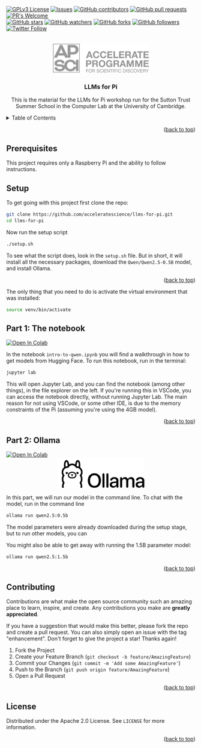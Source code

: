 <!-- Improved compatibility of back to top link: See: https://github.com/othneildrew/Best-README-Template/pull/73 -->
<a name="readme-top"></a>

<!-- PROJECT SHIELDS -->
<!-- [![Contributors][contributors-shield]][contributors-url]
[![Forks][forks-shield]][forks-url]
[![Stargazers][stars-shield]][stars-url]
[![Issues][issues-shield]][issues-url]
[![GPL License][license-shield]][license-url] -->
[![GPLv3 License](https://img.shields.io/badge/License-Apache%202.0-brightgreen.svg)](https://opensource.org/license/apache-2-0)
[![Issues](https://img.shields.io/github/issues-raw/acceleratescience/llms-for-pi.svg?maxAge=25000)](https://github.com/acceleratescience/llms-for-pi/issues)
[![GitHub contributors](https://img.shields.io/github/contributors/acceleratescience/llms-for-pi.svg?style=flat)](https://github.com/acceleratescience/llms-for-pi/graphs/contributors)
[![GitHub pull requests](https://img.shields.io/github/issues-pr/acceleratescience/llms-for-pi.svg?style=flat)](https://github.com/acceleratescience/llms-for-pi/pulls)
[![PR's Welcome](https://img.shields.io/badge/PRs-welcome-brightgreen.svg?style=flat)](http://makeapullrequest.com)
<br>
[![GitHub stars](https://img.shields.io/github/stars/acceleratescience/llms-for-pi.svg?style=social&label=Star)]()
[![GitHub watchers](https://img.shields.io/github/watchers/acceleratescience/llms-for-pi.svg?style=social&label=Watch)]()
[![GitHub forks](https://img.shields.io/github/forks/acceleratescience/llms-for-pi.svg?style=social&label=Fork)]()
[![GitHub followers](https://img.shields.io/github/followers/acceleratescience.svg?style=social&label=Follow)](https://github.com/acceleratescience)
[![Twitter Follow](https://img.shields.io/twitter/follow/AccelerateSci.svg?style=social)](https://twitter.com/AccelerateSci)
<!-- [![LinkedIn][linkedin-shield]][linkedin-url] -->



<!-- PROJECT LOGO -->
<br />
<div align="center">
  <a href="https://acceleratescience.github.io/">
    <img src="./assets/full_acc.png" alt="Logo" height=80>
  </a>

  <h3 align="center">LLMs for Pi</h3>

  <p align="center">
    This is the material for the LLMs for Pi workshop run for the Sutton Trust Summer School in the Computer Lab at the University of Cambridge.
  </p>
</div>



<!-- TABLE OF CONTENTS -->
<details>
  <summary>Table of Contents</summary>
  <ol>
    <li><a href="#prerequisites">Prerequisites</a></li>
    <li><a href="#setup">Setup</a></li>
    <li><a href="#part-1-the-notebook">Part 1: The notebook</a></li>
    <li><a href="#part-2-ollama">Part 2: Ollama</a></li>
    <li><a href="#contributing">Contributing</a></li>
    <li><a href="#license">License</a></li>
  </ol>
</details>

<!---------------------------------------------------------------------------->

[Button Shield]: https://img.shields.io/badge/Shield_Buttons-37a779?style=for-the-badge

[License]: LICENSE
[Shield]: Types/Shield.md
[#]: #

<!---------------------------------[ Badges ]---------------------------------->

[Badge License]: https://img.shields.io/badge/-BY_SA_4.0-ae6c18.svg?style=for-the-badge&labelColor=EF9421&logoColor=white&logo=CreativeCommons
[Badge Likes]: https://img.shields.io/github/stars/MarkedDown/Buttons?style=for-the-badge&labelColor=d0ab23&color=b0901e&logoColor=white&logo=Trustpilot

<p align="right">(<a href="#readme-top">back to top</a>)</p>


<!-- GETTING STARTED -->
## Prerequisites
This project requires only a Raspberry Pi and the ability to follow instructions.

## Setup
To get going with this project first clone the repo:

```bash
git clone https://github.com/acceleratescience/llms-for-pi.git
cd llms-for-pi
```

Now run the setup script

```bash
./setup.sh
```

To see what the script does, look in the `setup.sh` file. But in short, it will install all the necessary packages, download the `Qwen/Qwen2.5-0.5B` model, and install Ollama.

<p align="right">(<a href="#readme-top">back to top</a>)</p>

The only thing that you need to do is activate the virtual environment that was installed:

```bash
source venv/bin/activate
```

## Part 1: The notebook
<a target="_blank" href="https://colab.research.google.com/github/acceleratescience/llms-for-pi/blob/main/intro-to-qwen.ipynb">
  <img src="https://colab.research.google.com/assets/colab-badge.svg" alt="Open In Colab"/>
</a>

In the notebook `intro-to-qwen.ipynb` you will find a walkthrough in how to get models from Hugging Face. To run this notebook, run in the terminal:

```bash
jupyter lab
```

This will open Jupyter Lab, and you can find the notebook (among other things), in the file explorer on the left. If you're running this in VSCode, you can access the notebook directly, without running Jupyter Lab. The main reason for not using VSCode, or some other IDE, is due to the memory constraints of the Pi (assuming you're using the 4GB model).

<p align="right">(<a href="#readme-top">back to top</a>)</p>

## Part 2: Ollama
<a target="_blank" href="https://colab.research.google.com/github/acceleratescience/llms-for-pi/blob/main/ollama-colab.ipynb">
  <img src="https://colab.research.google.com/assets/colab-badge.svg" alt="Open In Colab"/>
</a>

<div align="center">
  <a href="https://acceleratescience.github.io/">
    <img src="./assets/ollama-logo.png" alt="Logo" height=80>
  </a>
</div>

In this part, we will run our model in the command line. To chat with the model, run in the command line

```bash
ollama run qwen2.5:0.5b
```

The model parameters were already downloaded during the setup stage, but to run other models, you can 

You might also be able to get away with running the 1.5B parameter model:

```bash
ollama run qwen2.5:1.5b
```

<p align="right">(<a href="#readme-top">back to top</a>)</p>

<!-- CONTRIBUTING -->
## Contributing

Contributions are what make the open source community such an amazing place to learn, inspire, and create. Any contributions you make are **greatly appreciated**.

If you have a suggestion that would make this better, please fork the repo and create a pull request. You can also simply open an issue with the tag "enhancement".
Don't forget to give the project a star! Thanks again!

1. Fork the Project
2. Create your Feature Branch (`git checkout -b feature/AmazingFeature`)
3. Commit your Changes (`git commit -m 'Add some AmazingFeature'`)
4. Push to the Branch (`git push origin feature/AmazingFeature`)
5. Open a Pull Request

<p align="right">(<a href="#readme-top">back to top</a>)</p>



<!-- LICENSE -->
## License

Distributed under the Apache 2.0 License. See `LICENSE` for more information.

<p align="right">(<a href="#readme-top">back to top</a>)</p>



<!-- MARKDOWN LINKS & IMAGES -->
<!-- https://www.markdownguide.org/basic-syntax/#reference-style-links -->
[contributors-shield]: https://img.shields.io/github/contributors/acceleratescience/llms-for-pi.svg?style=for-the-badge
[contributors-url]: https://github.com/acceleratescience/llms-for-pi/graphs/contributors
[forks-shield]: https://img.shields.io/github/forks/acceleratescience/llms-for-pi.svg?style=for-the-badge
[forks-url]: https://github.com/acceleratescience/llms-for-pi/network/members
[stars-shield]: https://img.shields.io/github/stars/acceleratescience/llms-for-pi.svg?style=for-the-badge
[stars-url]: https://github.com/acceleratescience/llms-for-pi/stargazers
[issues-shield]: https://img.shields.io/github/issues/acceleratescience/llms-for-pi.svg?style=for-the-badge
[issues-url]: https://github.com/acceleratescience/llms-for-pi/issues
[license-shield]: https://img.shields.io/github/license/acceleratescience/llms-for-pi.svg?style=for-the-badge
[license-url]: https://github.com/acceleratescience/llms-for-pi/blob/master/LICENSE.txt
[linkedin-shield]: https://img.shields.io/badge/-LinkedIn-black.svg?style=for-the-badge&logo=linkedin&colorB=555
[linkedin-url]: https://linkedin.com/company/accelerate-programme-for-scientific-discovery/
[product-screenshot]: images/screenshot.png
[Next.js]: https://img.shields.io/badge/next.js-000000?style=for-the-badge&logo=nextdotjs&logoColor=white
[Next-url]: https://nextjs.org/
[React.js]: https://img.shields.io/badge/React-20232A?style=for-the-badge&logo=react&logoColor=61DAFB
[React-url]: https://reactjs.org/
[Vue.js]: https://img.shields.io/badge/Vue.js-35495E?style=for-the-badge&logo=vuedotjs&logoColor=4FC08D
[Vue-url]: https://vuejs.org/
[Angular.io]: https://img.shields.io/badge/Angular-DD0031?style=for-the-badge&logo=angular&logoColor=white
[Angular-url]: https://angular.io/
[Svelte.dev]: https://img.shields.io/badge/Svelte-4A4A55?style=for-the-badge&logo=svelte&logoColor=FF3E00
[Svelte-url]: https://svelte.dev/
[Laravel.com]: https://img.shields.io/badge/Laravel-FF2D20?style=for-the-badge&logo=laravel&logoColor=white
[Laravel-url]: https://laravel.com
[Bootstrap.com]: https://img.shields.io/badge/Bootstrap-563D7C?style=for-the-badge&logo=bootstrap&logoColor=white
[Bootstrap-url]: https://getbootstrap.com
[JQuery.com]: https://img.shields.io/badge/jQuery-0769AD?style=for-the-badge&logo=jquery&logoColor=white
[JQuery-url]: https://jquery.com 
